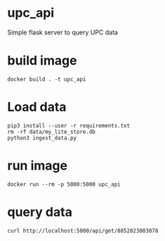 # upc_api
Simple flask server to query UPC data

# build image
```
docker build . -t upc_api
```

# Load data
```
pip3 install --user -r requirements.txt 
rm -rf data/my_lite_store.db
python3 ingest_data.py
```

# run image
```
docker run --rm -p 5000:5000 upc_api
```

# query data
```
curl http://localhost:5000/api/get/8852023003078
```